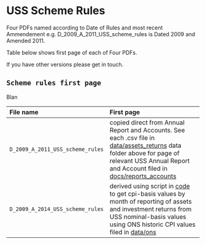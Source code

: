 # USS Scheme Rules

Four PDFs named according to Date of Rules and most recent Ammendement e.g. D_2009_A_2011_USS_scheme_rules is Dated 2009 and Amended 2011. 

Table below shows first page of each of Four PDFs. 

If you have other versions please get in touch. 


## `Scheme rules first page`
Blan

| File name | First page |
|:--|:--|
| `D_2009_A_2011_USS_scheme_rules`|copied direct from Annual Report and Accounts. See each .csv file in [data/assets_returns](https://github.com/SussexUCU/USS/tree/main/data/assets_returns 'assets_returns') data folder above for page of relevant USS Annual Report and Account filed in [docs/reports_accounts](https://github.com/SussexUCU/USS/tree/main/docs/reports_accounts 'report_accounts') |   
| `D_2009_A_2014_USS_scheme_rules` | derived using script in [code](https://github.com/SussexUCU/USS/tree/main/code 'code') to get cpi-basis values by month of reporting of assets and investment returns from USS nominal-basis values using ONS historic CPI values filed in [data/ons](https://github.com/SussexUCU/USS/tree/main/data/ons "ons")|   

